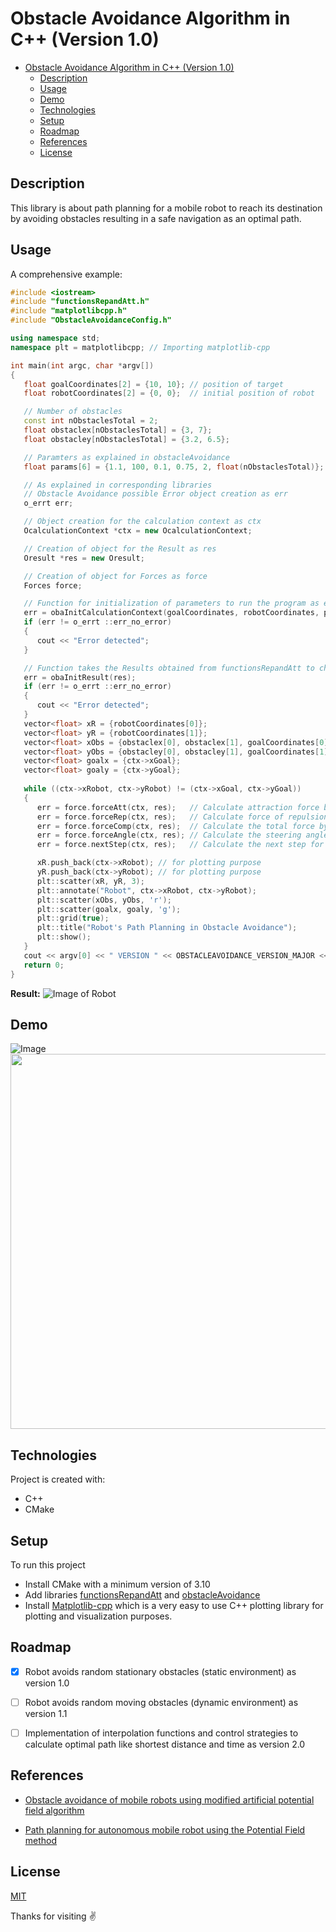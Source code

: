 # Obstacle Avoidance Algorithm in C++ (Version 1.0)
- [Obstacle Avoidance Algorithm in C++ (Version 1.0)](#obstacle-avoidance-algorithm-in-c-version-10)
  - [Description](#description)
  - [Usage](#usage)
  - [Demo](#demo)
  - [Technologies](#technologies)
  - [Setup](#setup)
  - [Roadmap](#roadmap)
  - [References](#references)
  - [License](#license)

## Description
This library is about path planning for a mobile robot to reach its destination by avoiding obstacles resulting in a safe navigation as an optimal path.

## Usage
A comprehensive example:
```c++
#include <iostream>
#include "functionsRepandAtt.h"
#include "matplotlibcpp.h"
#include "ObstacleAvoidanceConfig.h"

using namespace std;
namespace plt = matplotlibcpp; // Importing matplotlib-cpp

int main(int argc, char *argv[])
{
   float goalCoordinates[2] = {10, 10}; // position of target
   float robotCoordinates[2] = {0, 0};  // initial position of robot

   // Number of obstacles
   const int nObstaclesTotal = 2;
   float obstaclex[nObstaclesTotal] = {3, 7};
   float obstacley[nObstaclesTotal] = {3.2, 6.5};

   // Paramters as explained in obstacleAvoidance
   float params[6] = {1.1, 100, 0.1, 0.75, 2, float(nObstaclesTotal)};

   // As explained in corresponding libraries
   // Obstacle Avoidance possible Error object creation as err
   o_errt err;

   // Object creation for the calculation context as ctx
   OcalculationContext *ctx = new OcalculationContext;

   // Creation of object for the Result as res
   Oresult *res = new Oresult;

   // Creation of object for Forces as force
   Forces force;

   // Function for initialization of parameters to run the program as explained in the library obstacleAvoidance
   err = obaInitCalculationContext(goalCoordinates, robotCoordinates, params, obstaclex, obstacley, ctx);
   if (err != o_errt ::err_no_error)
   {
      cout << "Error detected";
   }

   // Function takes the Results obtained from functionsRepandAtt to check errors
   err = obaInitResult(res);
   if (err != o_errt ::err_no_error)
   {
      cout << "Error detected";
   }
   vector<float> xR = {robotCoordinates[0]};                              // x-coordinate of robot
   vector<float> yR = {robotCoordinates[1]};                              // y-coordinate of robot
   vector<float> xObs = {obstaclex[0], obstaclex[1], goalCoordinates[0]}; // x-coordinate of obstacles
   vector<float> yObs = {obstacley[0], obstacley[1], goalCoordinates[1]}; // y-coordinate of obstacles
   vector<float> goalx = {ctx->xGoal};
   vector<float> goaly = {ctx->yGoal};
   
   while ((ctx->xRobot, ctx->yRobot) != (ctx->xGoal, ctx->yGoal))
   {
      err = force.forceAtt(ctx, res);   // Calculate attraction force between the robot and target
      err = force.forceRep(ctx, res);   // Calculate force of repulsion between the Robot and the obstacles
      err = force.forceComp(ctx, res);  // Calculate the total force by adding the corresponding components of attraction & repulsion forces
      err = force.forceAngle(ctx, res); // Calculate the steering angle for direction (navigation) using total force components
      err = force.nextStep(ctx, res);   // Calculate the next step for the robot consisting of x and y coordinates as its position

      xR.push_back(ctx->xRobot); // for plotting purpose
      yR.push_back(ctx->yRobot); // for plotting purpose
      plt::scatter(xR, yR, 3);
      plt::annotate("Robot", ctx->xRobot, ctx->yRobot);
      plt::scatter(xObs, yObs, 'r');
      plt::scatter(goalx, goaly, 'g');
      plt::grid(true);
      plt::title("Robot's Path Planning in Obstacle Avoidance");
      plt::show();
   }
   cout << argv[0] << " VERSION " << OBSTACLEAVOIDANCE_VERSION_MAJOR << "." << OBSTACLEAVOIDANCE_VERSION_MINOR << endl;
   return 0;
}
```
**Result:**
![Image of Robot](examples/twoObstacles.png)

## Demo
![Image](examples/curveAndDotObstacles.png)
<img src="plot_gif.gif" width="1600" height="600"/>

## Technologies
Project is created with:
* C++
* CMake

## Setup
To run this project
* Install CMake with a minimum version of 3.10
* Add libraries [functionsRepandAtt](ObstacleAvoidance/src/include/functionsRepandAtt.h) and [obstacleAvoidance](ObstacleAvoidance/src/include/obstacleAvoidance.h)
* Install [Matplotlib-cpp](https://github.com/lava/matplotlib-cpp) which is a very easy to use C++ plotting library for plotting and visualization purposes.


## Roadmap
- [x] Robot avoids random stationary obstacles (static environment) as version 1.0
- [ ] Robot avoids random moving obstacles (dynamic environment) as version 1.1
- [ ] Implementation of interpolation functions and control strategies to calculate optimal path like shortest distance and time as version 2.0


## References
* [Obstacle avoidance of mobile robots using modified artificial potential field algorithm](https://doi.org/10.1186/s13638-019-1396-2)

* [Path planning for autonomous mobile robot using the Potential Field method](https://doi.org/10.1109/ASET.2017.7983725)

## License
[MIT](https://choosealicense.com/licenses/mit/)


Thanks for visiting :v:
